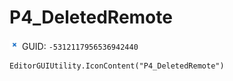 # P4_DeletedRemote
![](/img/P4_DeletedRemote.png)
GUID: `-5312117956536942440`
```
EditorGUIUtility.IconContent("P4_DeletedRemote")
```
